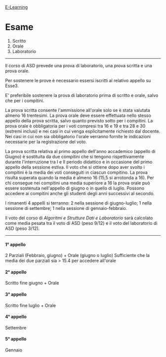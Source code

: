 
[E-Learning](https://elearning.uniud.it/moodle/course/view.php?id=4989)
# Esame
1. Scritto 
2. Orale
3. Laboratorio

---
Il corso di ASD prevede una prova di laboratorio, una prova scritta e una prova orale. 

Per sostenere le prove è necessario essersi iscritti al relativo appello su Esse3.   

E' preferibile sostenere la prova di laboratorio prima di scritto e orale, salvo che per i compitini.

La prova scritta consente l'ammissione all'orale solo se è stata valutata almeno 16 trentesimi. La prova orale deve essere effettuata nello stesso appello della prova scritta, salvo quanto previsto sotto per i compitini. La prova orale è obbligatoria per i voti compresi tra 16 e 19 e tra 28 e 30 (estremi inclusi) e nei casi in cui venga esplicitamente richiesto dal docente. Nei casi in cui non sia obbligatorio l'orale verranno fornite le indicazioni necessarie per la registrazione del voto.

La prova scritta relativa al primo appello dell'anno accademico (appello di Giugno) è sostituita da due compitini che si tengono rispettivamente durante l'interruzione tra I e II periodo didattico e in occasione del primo appello della sessione estiva. Il voto che si ottiene dopo aver svolto i compitini è la media dei voti conseguiti in ciascun compitino. La prova risulta superata quando la media è almeno 16 (15,5 si arrotonda a 16). Per chi consegue nei compitini una media superiore a 16 la prova orale può essere sostenuta nell'appello di giugno o in quello di luglio. Possono accedere ai compitini anche gli studenti degli anni successivi al secondo.

I rimanenti 4 appelli si terranno: 2 nella sessione di giugno-luglio; 1 nella sessione di settembre; 1 nella sessione di gennaio-febbraio.  

Il voto del corso di _Algoritmi e Strutture Dati e Laboratorio_ sarà calcolato come media pesata tra il voto di ASD (peso 9/12) e il voto del laboratorio di ASD (peso 3/12).

---
#### 1° appello
2 Parziali (Febbraio, giugno) + Orale (giugno o luglio)
Sufficiente che la media dei due parziali sia > 15.4 per accedere all'orale 
#### 2° appello
Scritto fine giugno + Orale 
#### 3° appello 
Scritto fine luglio + Orale 
#### 4° appello
Settembre
#### 5° appello
Gennaio
